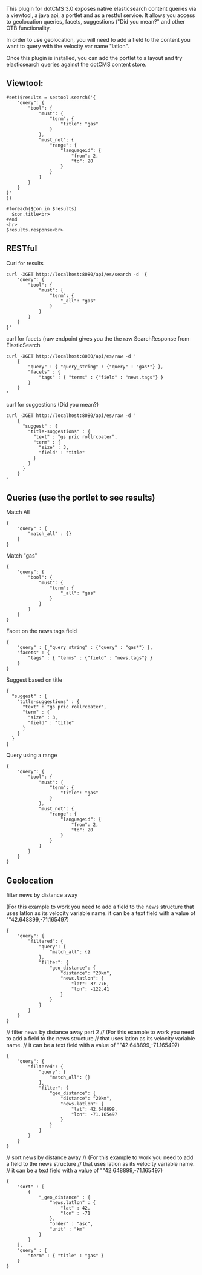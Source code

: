 This plugin for dotCMS 3.0 exposes native elasticsearch content queries via a viewtool, a java api, a portlet and as a restful service.  It allows you access to geolocation queries, facets, suggestions ("Did you mean?" and other OTB functionality.

In order to use geolocation, you will need to add a field to the content you want to query with the velocity var name "latlon".

Once this plugin is installed, you can add the portlet to a layout and try elasticsearch queries against the dotCMS content store.  

## Viewtool:
```
#set($results = $estool.search('{
    "query": {
        "bool": {
            "must": {
                "term": {
                    "title": "gas"
                }
            },
            "must_not": {
                "range": {
                    "languageid": {
                        "from": 2,
                        "to": 20
                    }
                }
            }
        }
    }
}'
))

#foreach($con in $results)
  $con.title<br>
#end
<hr>
$results.response<br>

```

## RESTful

Curl for  results
```
curl -XGET http://localhost:8080/api/es/search -d '{
    "query": {
        "bool": {
            "must": {
                "term": {
                    "_all": "gas"
                }
            }
        }
    }
}'
```
curl for facets (raw endpoint gives you the the raw SearchResponse from ElasticSearch
```
curl -XGET http://localhost:8080/api/es/raw -d '
	{
	    "query" : { "query_string" : {"query" : "gas*"} },
	    "facets" : {
	        "tags" : { "terms" : {"field" : "news.tags"} }
	    }
	}
'
```

curl for suggestions (Did you mean?)
```
curl -XGET http://localhost:8080/api/es/raw -d '
	{
	  "suggest" : {
	    "title-suggestions" : {
	      "text" : "gs pric rollrcoater",
	      "term" : {
	        "size" : 3,
	        "field" : "title"
	      }
	    }
	  }
	}
'
```

## Queries (use the portlet to see results)
Match All
```
{
    "query" : {
        "match_all" : {}
    }
}
```

Match "gas"
```
{
    "query": {
        "bool": {
            "must": {
                "term": {
                    "_all": "gas"
                }
            }
        }
    }
}
```

Facet on the news.tags field
```
{
    "query" : { "query_string" : {"query" : "gas*"} },
    "facets" : {
        "tags" : { "terms" : {"field" : "news.tags"} }
    }
}
```

Suggest based on title
```
{
  "suggest" : {
    "title-suggestions" : {
      "text" : "gs pric rollrcoater",
      "term" : {
        "size" : 3,
        "field" : "title"
      }
    }
  }
}
```

Query using a range
```
{
    "query": {
        "bool": {
            "must": {
                "term": {
                    "title": "gas"
                }
            },
            "must_not": {
                "range": {
                    "languageid": {
                        "from": 2,
                        "to": 20
                    }
                }
            }
        }
    }
}
```


## Geolocation
filter news by distance away

(For this example to work you need to add a field to the news structure 
that uses latlon as its velocity variable name.
it can be a text field with a value of ""42.648899,-71.165497)
```
{
    "query": {
        "filtered": {
            "query": {
                "match_all": {}
            },
            "filter": {
                "geo_distance": {
                    "distance": "20km",
                    "news.latlon": {
                        "lat": 37.776,
                        "lon": -122.41
                    }
                }
            }
        }
    }
}
```

// filter news by distance away part 2
// (For this example to work you need to add a field to the news structure 
// that uses latlon as its velocity variable name.
// it can be a text field with a value of ""42.648899,-71.165497)
```
{
    "query": {
        "filtered": {
            "query": {
                "match_all": {}
            },
            "filter": {
                "geo_distance": {
                    "distance": "20km",
                    "news.latlon": {
                        "lat": 42.648899,
                        "lon": -71.165497
                    }
                }
            }
        }
    }
}
```

// sort news by distance away
// (For this example to work you need to add a field to the news structure 
// that uses latlon as its velocity variable name.
// it can be a text field with a value of ""42.648899,-71.165497)
```
{
    "sort" : [
        {
            "_geo_distance" : {
                "news.latlon" : {
                    "lat" : 42,
                    "lon" : -71
                },
                "order" : "asc",
                "unit" : "km"
            }
        }
    ],
    "query" : {
        "term" : { "title" : "gas" }
    }
}
```

